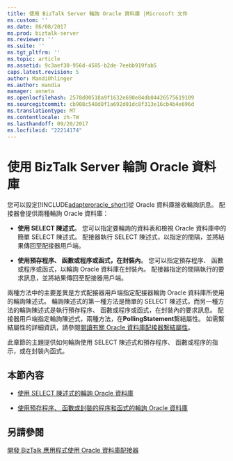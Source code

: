 ```yaml
---
title: 使用 BizTalk Server 輪詢 Oracle 資料庫 |Microsoft 文件
ms.custom: ''
ms.date: 06/08/2017
ms.prod: biztalk-server
ms.reviewer: ''
ms.suite: ''
ms.tgt_pltfrm: ''
ms.topic: article
ms.assetid: 9c3aef30-956d-4585-b2de-7eebb919fab5
caps.latest.revision: 5
author: MandiOhlinger
ms.author: mandia
manager: anneta
ms.openlocfilehash: 2578d00518a9f1632e690e84db04426575619109
ms.sourcegitcommit: cb908c540d8f1a692d01dc8f313e16cb4b4e696d
ms.translationtype: MT
ms.contentlocale: zh-TW
ms.lasthandoff: 09/20/2017
ms.locfileid: "22214174"
---
```

# <a name="poll-oracle-database-using-biztalk-server"></a>使用 BizTalk Server 輪詢 Oracle 資料庫
您可以設定[!INCLUDE[adapteroracle_short](../../includes/adapteroracle-short-md.md)]從 Oracle 資料庫接收輪詢訊息。 配接器會提供兩種輪詢 Oracle 資料庫：  
  
-   **使用 SELECT 陳述式**。 您可以指定要輪詢的資料表和檢視 Oracle 資料庫中的簡單 SELECT 陳述式。 配接器執行 SELECT 陳述式，以指定的間隔，並將結果傳回至配接器用戶端。  
  
-   **使用預存程序、 函數或程序或函式，在封裝內**。 您可以指定預存程序、 函數或程序或函式，以輪詢 Oracle 資料庫在封裝內。 配接器指定的間隔執行的要求訊息，並將結果傳回至配接器用戶端。  
  
 兩種方法中的主要差異是方式配接器用戶端指定配接器輪詢 Oracle 資料庫所使用的輪詢陳述式。 輪詢陳述式的第一種方法是簡單的 SELECT 陳述式，而另一種方法的輪詢陳述式是執行預存程序、 函數或程序或函式，在封裝內的要求訊息。 配接器用戶端指定輪詢陳述式，兩種方法，在**PollingStatement**繫結屬性。 如需繫結屬性的詳細資訊，請參閱[閱讀有關 Oracle 資料庫配接器繫結屬性](../../adapters-and-accelerators/adapter-oracle-database/read-about-the-oracle-database-adapter-binding-properties.md)。  
  
 此章節的主題提供如何輪詢使用 SELECT 陳述式和預存程序、 函數或程序的指示，或在封裝內函式。  
  
## <a name="in-this-section"></a>本節內容  
  
-   [使用 SELECT 陳述式的輪詢 Oracle 資料庫](../../adapters-and-accelerators/adapter-oracle-database/poll-oracle-database-using-the-select-statement.md)  
  
-   [使用預存程序、 函數或封裝的程序和函式的輪詢 Oracle 資料庫](../../adapters-and-accelerators/adapter-oracle-database/poll-oracle-db-using-stored-procedures-functions-or-packaged-procedures.md)  
  
## <a name="see-also"></a>另請參閱  
[開發 BizTalk 應用程式使用 Oracle 資料庫配接器](../../adapters-and-accelerators/adapter-oracle-database/develop-biztalk-applications-using-the-oracle-database-adapter.md)